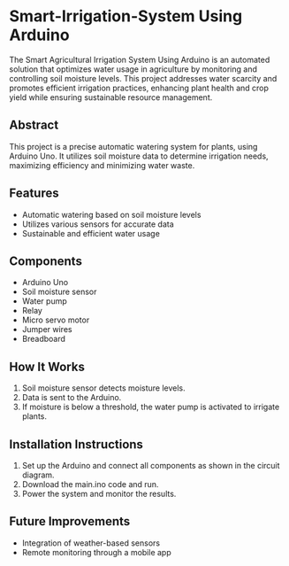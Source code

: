 # Smart-Irrigation-System Using Arduino
 The Smart Agricultural Irrigation System Using Arduino is an automated solution that optimizes water usage in agriculture by monitoring and controlling soil moisture levels. This project addresses water scarcity and promotes efficient irrigation practices, enhancing plant health and crop yield while ensuring sustainable resource management.


## Abstract
This project is a precise automatic watering system for plants, using Arduino Uno. It utilizes soil moisture data to determine irrigation needs, maximizing efficiency and minimizing water waste.

## Features
- Automatic watering based on soil moisture levels
- Utilizes various sensors for accurate data
- Sustainable and efficient water usage

## Components
- Arduino Uno
- Soil moisture sensor
- Water pump
- Relay
- Micro servo motor
- Jumper wires
- Breadboard

## How It Works
1. Soil moisture sensor detects moisture levels.
2. Data is sent to the Arduino.
3. If moisture is below a threshold, the water pump is activated to irrigate plants.

## Installation Instructions
1. Set up the Arduino and connect all components as shown in the circuit diagram.
2. Download the main.ino code and run.
3. Power the system and monitor the results.

## Future Improvements
- Integration of weather-based sensors
- Remote monitoring through a mobile app

